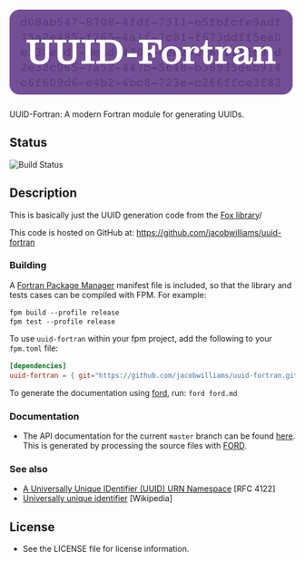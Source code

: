 ![uuid-fortran](media/logo.png)
============

UUID-Fortran: A modern Fortran module for generating UUIDs.

## Status

![Build Status](https://github.com/jacobwilliams/uuid-fortran/actions/workflows/CI.yml/badge.svg)

## Description

This is basically just the UUID generation code from the [Fox library](https://github.com/andreww/fox)/

This code is hosted on GitHub at: https://github.com/jacobwilliams/uuid-fortran

### Building

A [Fortran Package Manager](https://github.com/fortran-lang/fpm) manifest file is included, so that the library and tests cases can be compiled with FPM. For example:

```
fpm build --profile release
fpm test --profile release
```

To use `uuid-fortran` within your fpm project, add the following to your `fpm.toml` file:
```toml
[dependencies]
uuid-fortran = { git="https://github.com/jacobwilliams/uuid-fortran.git" }
```

To generate the documentation using [ford](https://github.com/Fortran-FOSS-Programmers/ford), run: ```ford ford.md```

### Documentation

 * The API documentation for the current ```master``` branch can be found [here](https://jacobwilliams.github.io/uuid-fortran/).  This is generated by processing the source files with [FORD](https://github.com/Fortran-FOSS-Programmers/ford).

### See also

 * [A Universally Unique IDentifier (UUID) URN Namespace](https://datatracker.ietf.org/doc/html/rfc4122) [RFC 4122]
 * [Universally unique identifier](https://en.wikipedia.org/wiki/Universally_unique_identifier) [Wikipedia]

## License

 * See the LICENSE file for license information.
